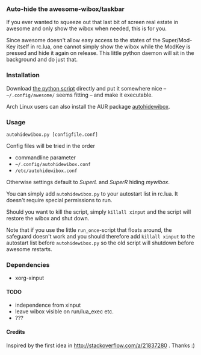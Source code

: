 ### Auto-hide the awesome-wibox/taskbar
If you ever wanted to squeeze out that last bit of screen real estate in awesome and only show the wibox when needed, this is for you.

Since awesome doesn't allow easy access to the states of the Super/Mod-Key itself in rc.lua, one cannot simply show the wibox while the ModKey is pressed and hide it again on release.
This little python daemon will sit in the background and do just that.


### Installation
Download [the python script](https://raw.githubusercontent.com/grandchild/autohidewibox/master/autohidewibox.py) directly and put it somewhere nice – `~/.config/awesome/` seems fitting – and make it executable.

Arch Linux users can also install the AUR package [autohidewibox](https://aur.archlinux.org/packages/autohidewibox/).

### Usage
```
autohidewibox.py [configfile.conf]
```
Config files will be tried in the order
 * commandline parameter
 * `~/.config/autohidewibox.conf`
 * `/etc/autohidewibox.conf`

Otherwise settings default to *SuperL* and *SuperR* hiding *mywibox*.

You can simply add `autohidewibox.py` to your autostart list in rc.lua. It doesn't require special permissions to run.

Should you want to kill the script, simply `killall xinput` and the script will restore the wibox and shut down.

Note that if you use the little `run_once`-script that floats around, the safeguard doesn't work and you should therefore add `killall xinput` to the autostart list before `autohidewibox.py` so the old script will shutdown before awesome *re*starts.

### Dependencies
 * xorg-xinput

#### TODO
 * independence from xinput
 * leave wibox visible on run/lua_exec etc.
 * ???

#### Credits
Inspired by the first idea in http://stackoverflow.com/a/21837280 . Thanks :)
